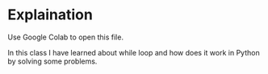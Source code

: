 # Explaination

Use Google Colab to open this file.

In this class I have learned about while loop and how does it work in Python by solving some problems.
